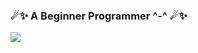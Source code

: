###  ☄✨ A Beginner Programmer ^-^  ☄✨
[<img src="https://puu.sh/JtggS/a7c3e42aeb.gif">](https://www.youtube.com/@tysuiku)

